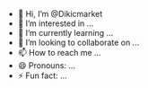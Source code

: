 - 👋 Hi, I’m @Dikicmarket
- 👀 I’m interested in ...
- 🌱 I’m currently learning ...
- 💞️ I’m looking to collaborate on ...
- 📫 How to reach me ...
- 😄 Pronouns: ...
- ⚡ Fun fact: ...

<!---
Dikicmarket/Dikicmarket is a ✨ special ✨ repository because its `README.md` (this file) appears on your GitHub profile.
You can click the Preview link to take a look at your changes.
--->
